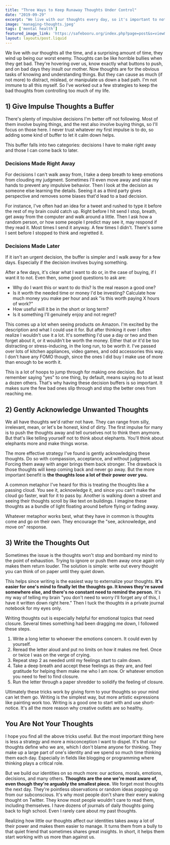 ```yaml
---
title: "Three Ways to Keep Runaway Thoughts Under Control"
date: "2019-09-29"
excerpt: "We live with our thoughts every day, so it's important to not let them drive us down a wrong path."
image: 'managing-thoughts.jpeg'
tags: ['mental health']
featured_image_link: 'https://safebooru.org/index.php?page=post&s=view&id=2554146'
layout: layouts/post.liquid
---
```


We live with our thoughts all the time, and a surprising amount of time, they wind up being our worst enemy. Thoughts can be like horrible bullies when they get bad. They're hovering over us, know exactly what buttons to push, and on bad days they insult our mother. Now thoughts are for the obvious tasks of knowing and understanding things. But they can cause as much (if not more) to distract, mislead, or manipulate us down a bad path.
I'm not immune to all this myself. So I've worked out a few strategies to keep the bad thoughts from controlling too much of my life.

## 1) Give Impulse Thoughts a Buffer

There's plenty of impulsive decisions I'm better off not following. Most of them involve buying things, and the rest also involve buying things, so I'll focus on those here. I never trust whatever my first impulse is to do, so adding some kind of buffer to let it calm down helps.

This buffer falls into two categories: decisions I have to make right away and those I can come back to later.

### Decisions Made Right Away

For decisions I can't walk away from, I take a deep breath to keep emotions from clouding my judgment. Sometimes I'll even move away and raise my hands to prevent any impulsive behavior. Then I look at the decision as someone else learning the details. Seeing it as a third party gives perspective and removes some biases that'd lead to a bad decision.

For instance, I've often had an idea for a tweet and rushed to type it before the rest of my brain could catch up. Right before I hit send I stop, breath, get away from the computer and walk around a little. Then I ask how a random person, or how some people I predict may see it, may respond if they read it. Most times I send it anyway. A few times I didn't. There's some I sent before I stopped to think and regretted it.

### Decisions Made Later

If it isn't an urgent decision, the buffer is simpler and I walk away for a few days. Especially if the decision involves buying something.

After a few days, it's clear what I want to do or, in the case of buying, if I want it to not. Even then, some good questions to ask are:

* Why do I want this or want to do this? Is the real reason a good one?
* Is it worth the needed time or money I'd be investing? Calculate how much money you make per hour and ask "is this worth paying X hours of work?"
* How useful will it be in the short or long term?
* Is it something I'll genuinely enjoy and not regret?

This comes up a lot when seeing products on Amazon. I'm excited by the description and what I could use it for. But after thinking it over I often realize I wouldn't use it a lot. It's something I'd use a day or two and then forget about it, or it wouldn't be worth the money. Either that or it'd be too distracting or stress-inducing, in the long run, to be worth it. I've passed over lots of kitchen appliances, video games, and odd accessories this way. I don't have any FOMO though, since the ones I did buy I make use of more than enough to be worth it.

This is a lot of hoops to jump through for making one decision. But remember saying "yes" to one thing, by default, means saying no to at least a dozen others. That's why having these decision buffers is so important. It makes sure the few bad ones slip through and stop the better ones from reaching me.

## 2) Gently Acknowledge Unwanted Thoughts

We all have thoughts we'd rather not have. They can range from silly, irrelevant, mean, or let's be honest, kind of dirty. The first impulse for many is to push the thoughts away and tell ourselves not to think them anymore. But that's like telling yourself not to think about elephants. You'll think about elephants more and make things worse.

The more effective strategy I've found is gently acknowledging these thoughts. Do so with compassion, acceptance, and without judgment. Forcing them away with anger brings them back stronger. The drawback is those thoughts will keep coming back and never go away. But the more important benefit is **the thoughts lose a lot of their power over you.**

A common metaphor I've heard for this is treating the thoughts like a passing cloud. You see it, acknowledge it, and since you can't make the cloud go faster, wait for it to pass by. Another is walking down a street and seeing their thoughts scroll by like text on buildings. I imagine these thoughts as a bundle of light floating around before flying or fading away.

Whatever metaphor works best, what they have in common is thoughts come and go on their own. They encourage the "see, acknowledge, and move on" response.

## 3) Write the Thoughts Out

Sometimes the issue is the thoughts won't stop and bombard my mind to the point of exhaustion. Trying to ignore or push them away once again only makes them return louder. The solution is simple: write out every thought you can think of on paper until they quiet down.

This helps since writing is the easiest way to externalize your thoughts. **It's easier for one's mind to finally let the thoughts go. It knows they're saved somewhere else, and there's no constant need to remind the person.** It's my way of telling my brain "you don't need to worry I'll forget any of this, I have it written down right here." Then I tuck the thoughts in a private journal notebook for my eyes only.

Writing thoughts out is especially helpful for emotional topics that need closure. Several times something had been dragging me down, I followed these steps.

1. Write a long letter to whoever the emotions concern. It could even by yourself.
2. Reread the letter aloud and put no limits on how it makes me feel. Once or twice I was on the verge of crying.
3. Repeat step 2 as needed until my feelings start to calm down.
4. Take a deep breath and accept these feelings as they are, and feel gratitude for helping them make me who I am now. Or whatever emotion you need to feel to find closure.
5. Run the letter through a paper shredder to solidify the feeling of closure.

Ultimately these tricks work by giving form to your thoughts so your mind can let them go. Writing is the simplest way, but more artistic expressions like painting work too. Writing is a good one to start with and use short-notice. It's all the more reason why creative outlets are so healthy.

## You Are Not Your Thoughts

I hope you find all the above tricks useful. But the most important thing here is less a strategy and more a misconception I want to dispel. It's that our thoughts define who we are, which I don't blame anyone for thinking. They make up a large part of one's identity and we spend so much time thinking them each day. Especially in fields like blogging or programming where thinking plays a critical role.

But we build our identities on so much more: our actions, morals, emotions, decisions, and many others. **Thoughts are the one we're most aware of, even though they're arguably the smallest piece.** We forget most thoughts the next day. They're pointless observations or random ideas popping up from our subconscious. It's why most people don't share their every waking thought on Twitter. They know most people wouldn't care to read them, including themselves. I have dozens of journals of daily thoughts going back to high school. Even I rarely care about my past thoughts.

Realizing how little our thoughts affect our identities takes away a lot of their power and makes them easier to manage. It turns them from a bully to that quiet friend that sometimes shares great insights. In short, it helps them start working with us more than against us.
